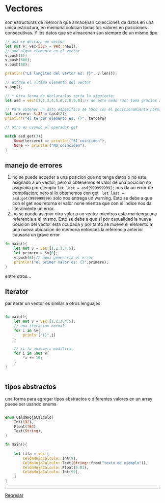 # Vectores

son estructuras de memoria que almacenan colecciones de datos en una unica estructura, en memoria colocan todos los valores en posiciones consecutivas. Y los datos que se almacenan son siempre de un mismo tipo.

```rust
// asi se declara un vector
let mut v: vec<i32> = Vec::new();
// add algun elemento en el vector
v.push(5);
v.push(500);
v.push(50);

println!("La longitud del vertor es: {}", v.len());

// extrae el ultimo elemento del vector
v.pop();

// * Otra forma de declararlos seria la siguiente:
let asd = vec![1,2,3,4,5,6,7,8,9,0];// de este modo rust toma gracias a sus elementos el tipo de dato y nos genera un vector con los elementos ya definidos

// Para obtener un dato especifico se hace con el pocicionamiento normal partiendo siempre de 0
let tercero: &i32 = &asd[2];
println!("el tercer elemento es: {}", tercero)

// otro es usando el operador get

match asd.get(3){
    Some(tercero) => println!("SI coinciden"),
    None => println!("NO coinciden"),
}


```

## manejo de errores

1. no se puede acceder a una posicion que no tenga datos o no este asignado a un vector; pero si obtenemos el valor de una pocicion no asignada por ejemplo `let last = asd[999999999];` nos da un error de compilacion; pero si lo obtenemos con get ` let last = asd.get(999999999)` solo nos entrega un warning. Esto se debe a que con el get nos retorna el valor none mientra que con el indice nos da literalmente un error.
2. no se puede asignar otro valor a un vector mientras este mantenga una referencia a el mismo. Esto se debe a que si por casualidad la nueva posicion del vector esta ocupada y por tanto se mueve el elemento a una nueva ubicacion de memoria entonces la referencia anterior causaria un grave error

```rust
fn main(){
    let mut v = vec![1,2,3,4,5];
    let primero = &v[0];
    v.push(6);// aqui generaria el error 
    println!("el primer valor es: {}",primero);
}

```

entre otros...

## Iterator
par iterar un vector es similar a otros lenguajes
```rust

fn main(){
    let mut v = vec![1,2,3,4,5];
    // una iteracion normal
    for i in &v{
        prinln!("{}",i)
    }

    // si lo quisiera modificar
    for i in &mut v{
        *i += 10;
    }
}
    
```

## tipos abstractos

una forma para agregar tipos abstractos o diferentes valores en un array puese ser usando enums

```rust

enum CeldaHojaCalculo{
    Int(i32),
    Float(f64),
    Text(String),
}

fn main(){
    
    let fila = vec![
        CeldaHojaCalculo::Int(9),
        CeldaHojaCalculo::Text(String::from("texto de ejemplo")),
        CeldaHojaCalculo::Float(9.81),
        CeldaHojaCalculo::Int(99),
    ]
}

```


*****
[Regresar](./Readme.md)